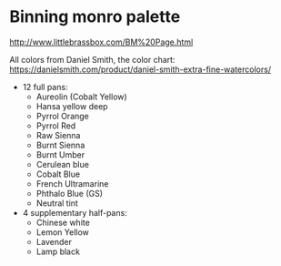 # Binning monro palette

<http://www.littlebrassbox.com/BM%20Page.html>

All colors from Daniel Smith, the color chart:
<https://danielsmith.com/product/daniel-smith-extra-fine-watercolors/>

* 12 full pans:
  * Aureolin (Cobalt Yellow)
  * Hansa yellow deep
  * Pyrrol Orange
  * Pyrrol Red
  * Raw Sienna
  * Burnt Sienna
  * Burnt Umber
  * Cerulean blue
  * Cobalt Blue
  * French Ultramarine
  * Phthalo Blue (GS)
  * Neutral tint
* 4 supplementary half-pans:
  * Chinese white
  * Lemon Yellow
  * Lavender
  * Lamp black
